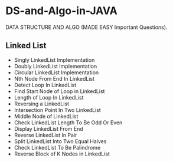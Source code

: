 # DS-and-Algo-in-JAVA
DATA STRUCTURE AND ALGO (MADE EASY Important Questions).

## Linked List

- Singly LinkedList Implementation
- Doubly LinkedList Implementation
- Circular LinkedList Implementation
- Nth Node From End In LinkedList
- Detect Loop In LinkedList
- Find Start Node of Loop in LinkedList
- Length of Loop In LinkedList
- Reversing a LinkedList
- Intersection Point In Two LinkedList
- Middle Node of LinkedList
- Check LinkedList Length To Be Odd Or Even
- Display LinkedList From End
- Reverse LinkedList In Pair
- Split LinkedList Into Two Equal Halves
- Check LinkedList To Be Palindrome
- Reverse Block of K Nodes in LinkedList
